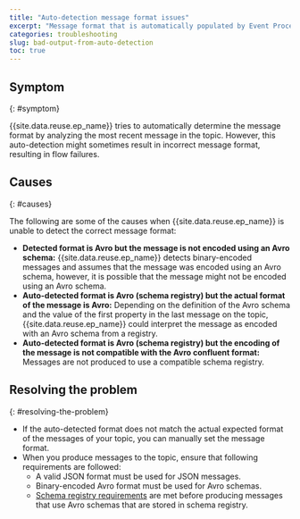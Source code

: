 ```yaml
---
title: "Auto-detection message format issues"
excerpt: "Message format that is automatically populated by Event Processing does not match the actual format of topic messages."
categories: troubleshooting
slug: bad-output-from-auto-detection
toc: true
---
```


## Symptom
{: #symptom}

{{site.data.reuse.ep_name}} tries to automatically determine the message format by analyzing the most recent message in the topic. However, this auto-detection might sometimes result in incorrect message format, resulting in flow failures.


## Causes
{: #causes}

The following are some of the causes when {{site.data.reuse.ep_name}} is unable to detect the correct message format:

- **Detected format is Avro but the message is not encoded using an Avro schema:** {{site.data.reuse.ep_name}} detects binary-encoded messages and assumes that the message was encoded using an Avro schema, however, it is possible that the message might not be encoded using an Avro schema.
- **Auto-detected format is Avro (schema registry) but the actual format of the message is Avro:** Depending on the definition of the Avro schema and the value of the first property in the last message on the topic, {{site.data.reuse.ep_name}} could interpret the message as encoded with an Avro schema from a registry.
- **Auto-detected format is Avro (schema registry) but the encoding of the message is not compatible with the Avro confluent format:** Messages are not produced to use a compatible schema registry.

## Resolving the problem
{: #resolving-the-problem}

- If the auto-detected format does not match the actual expected format of the messages of your topic, you can manually set the message format.
- When you produce messages to the topic, ensure that following requirements are followed:
  - A valid JSON format must be used for JSON messages.
  - Binary-encoded Avro format must be used for Avro schemas.
  - [Schema registry requirements](../../installing/prerequisites/#schema-registry-requirements) are met before producing messages that use Avro schemas that are stored in schema registry.